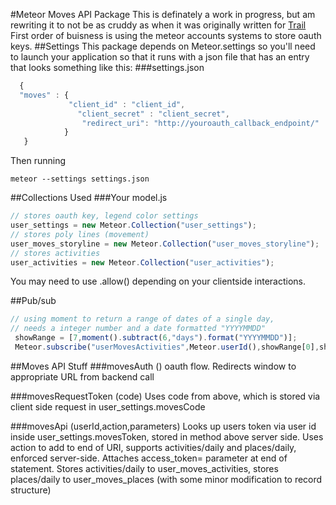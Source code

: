 #Meteor Moves API Package
This is definately a work in progress, but am rewriting it to not be as cruddy as when it was originally written for [Trail](https://trail.meteor.com) First order of buisness is using the meteor accounts systems to store oauth keys. 
##Settings
This package depends on Meteor.settings so you'll need to launch your application so that it runs with a json file that has an entry that looks something like this:
###settings.json
```javascript
  {
  "moves" : {
             "client_id" : "client_id",
 	           "client_secret" : "client_secret",
	            "redirect_uri": "http://youroauth_callback_endpoint/"
            }
   }
```
Then running 
```
meteor --settings settings.json
```

##Collections Used
###Your model.js
```javascript
// stores oauth key, legend color settings
user_settings = new Meteor.Collection("user_settings");
// stores poly lines (movement)
user_moves_storyline = new Meteor.Collection("user_moves_storyline");
// stores activities
user_activities = new Meteor.Collection("user_activities");
```
You may need to use .allow() depending on your clientside interactions.

##Pub/sub

```javascript
// using moment to return a range of dates of a single day,
// needs a integer number and a date formatted "YYYYMMDD"
 showRange = [7,moment().subtract(6,"days").format("YYYYMMDD")];
 Meteor.subscribe("userMovesActivities",Meteor.userId(),showRange[0],showRange[1])
```
##Moves API Stuff
###movesAuth ()
oauth flow. Redirects window to appropriate URL from backend call

###movesRequestToken (code)
Uses code from above, which is stored via client side request in user_settings.movesCode

###movesApi (userId,action,parameters)
Looks up users token via user id inside user_settings.movesToken, stored in method above server side. Uses action to add to end of URI, supports activities/daily and places/daily, enforced server-side. Attaches access_token= parameter at end of statement. Stores activities/daily to user_moves_activities, stores places/daily to user_moves_places (with some minor modification to record structure)
